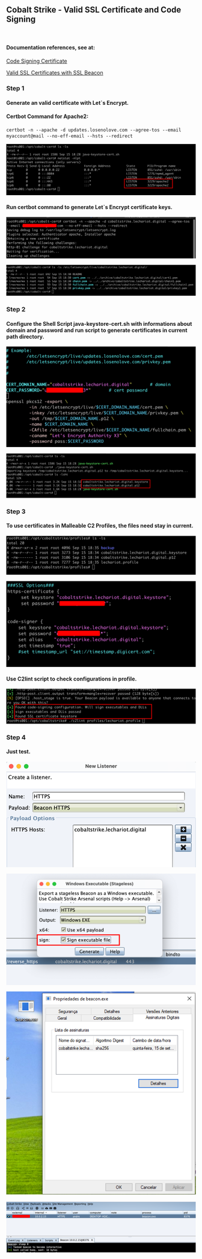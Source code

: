 
## Cobalt Strike - Valid SSL Certificate and Code Signing

<br>

#### Documentation references, see at: 

[Code Signing Certificate](https://hstechdocs.helpsystems.com/manuals/cobaltstrike/current/userguide/content/topics/malleable-c2_code-signing-certificate.htm#_Toc65482849)

[Valid SSL Certificates with SSL Beacon](https://hstechdocs.helpsystems.com/manuals/cobaltstrike/current/userguide/content/topics/malleable-c2_valid-ssl-certificates.htm#_Toc65482847)



### Step 1



#### Generate an valid certificate with Let`s Encrypt.



#### Certbot Command for Apache2: 



``` 
certbot -n --apache -d updates.losenolove.com --agree-tos --email myaccount@mail --no-eff-email --hsts --redirect
```



![Image](images/001.png)




#### Run certbot command to generate Let`s Encrypt certificate keys.



![Image](images/003.png)



![Image](images/004.png)



### Step 2



#### Configure the Shell Script java-keystore-cert.sh with informations about domain and password and run script to generate certificates in current path directory.


![Image](images/013.png)



![Image](images/005.png)



### Step 3 



#### To use certificates in Malleable C2 Profiles, the files need stay in current.



![Image](images/006.png)



![Image](images/007.png)



#### Use C2lint script to check configurations in profile.



![Image](images/008.png)



### Step 4



#### Just test.



![Image](images/009.png)



![Image](images/010.png)



![Image](images/011.png)



![Image](images/012.png)















